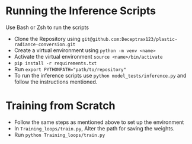 # Running the Inference Scripts
Use Bash or Zsh to run the scripts
- Clone the Repository using ```git@github.com:Deceptrax123/plastic-radiance-conversion.git ```
 - Create a virtual environment using ```python -m venv <name>```
 - Activate the virtual environment ```source <name>/bin/activate```
 - ```pip install -r requirements.txt```
 - Run ```export PYTHONPATH="path/to/repository"```
 - To run the inference scripts use ```python model_tests/inference.py``` and follow the instructions mentioned.
 
 # Training from Scratch
 - Follow the same steps as mentioned above to set up the environment
 - In ```Training_loops/train.py```, Alter the path for saving the weights.
 - Run ```python Training_loops/train.py```